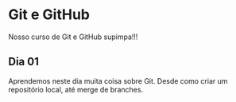 # Git e GitHub

Nosso curso de Git e GitHub supimpa!!!


## Dia 01

Aprendemos neste dia muita coisa sobre Git.
Desde como criar um repositório local, até merge de branches.
